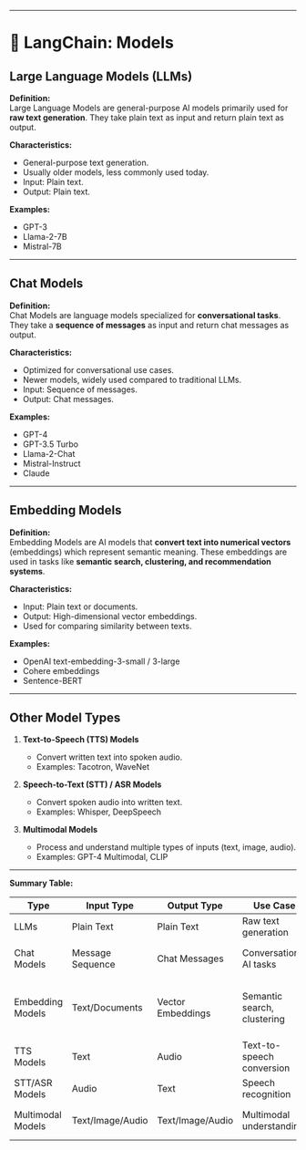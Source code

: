 
---
# 📘 LangChain: Models

## Large Language Models (LLMs)

**Definition:**  
Large Language Models are general-purpose AI models primarily used for **raw text generation**. They take plain text as input and return plain text as output.

**Characteristics:**  
- General-purpose text generation.  
- Usually older models, less commonly used today.  
- Input: Plain text.  
- Output: Plain text.  

**Examples:**  
- GPT-3  
- Llama-2-7B  
- Mistral-7B  

---

## Chat Models

**Definition:**  
Chat Models are language models specialized for **conversational tasks**. They take a **sequence of messages** as input and return chat messages as output.

**Characteristics:**  
- Optimized for conversational use cases.  
- Newer models, widely used compared to traditional LLMs.  
- Input: Sequence of messages.  
- Output: Chat messages.  

**Examples:**  
- GPT-4  
- GPT-3.5 Turbo  
- Llama-2-Chat  
- Mistral-Instruct  
- Claude  

---

## Embedding Models

**Definition:**  
Embedding Models are AI models that **convert text into numerical vectors** (embeddings) which represent semantic meaning. These embeddings are used in tasks like **semantic search, clustering, and recommendation systems**.

**Characteristics:**  
- Input: Plain text or documents.  
- Output: High-dimensional vector embeddings.  
- Used for comparing similarity between texts.  

**Examples:**  
- OpenAI text-embedding-3-small / 3-large  
- Cohere embeddings  
- Sentence-BERT  

---

## Other Model Types

1. **Text-to-Speech (TTS) Models**  
   - Convert written text into spoken audio.  
   - Examples: Tacotron, WaveNet  

2. **Speech-to-Text (STT) / ASR Models**  
   - Convert spoken audio into written text.  
   - Examples: Whisper, DeepSpeech  

3. **Multimodal Models**  
   - Process and understand multiple types of inputs (text, image, audio).  
   - Examples: GPT-4 Multimodal, CLIP  

---

**Summary Table:**  

| Type             | Input Type        | Output Type       | Use Case                         | Examples                           |
|------------------|-----------------|-----------------|---------------------------------|-----------------------------------|
| LLMs             | Plain Text       | Plain Text       | Raw text generation              | GPT-3, Llama-2-7B                 |
| Chat Models      | Message Sequence | Chat Messages    | Conversational AI tasks          | GPT-4, GPT-3.5 Turbo              |
| Embedding Models | Text/Documents   | Vector Embeddings| Semantic search, clustering      | text-embedding-3, Sentence-BERT   |
| TTS Models       | Text             | Audio            | Text-to-speech conversion        | Tacotron, WaveNet                  |
| STT/ASR Models   | Audio            | Text             | Speech recognition               | Whisper, DeepSpeech                |
| Multimodal Models| Text/Image/Audio | Text/Image/Audio | Multimodal understanding         | GPT-4 Multimodal, CLIP             |

